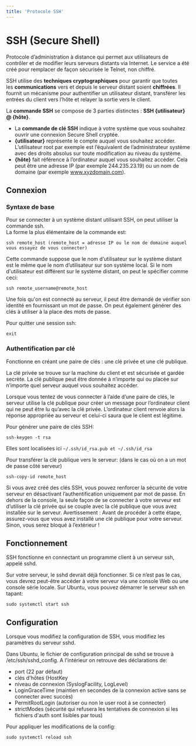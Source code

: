 ```yaml
---
title: 'Protocole SSH'
---
```


# SSH (Secure Shell)

Protocole d’administration à distance qui permet aux utilisateurs de contrôler et de modifier leurs serveurs distants via Internet. Le service a été créé pour remplacer de façon sécurisée le Telnet, non chiffré.

SSH utilise des **techniques cryptographiques** pour garantir que toutes les **communications** vers et depuis le serveur distant soient **chiffrées**. Il fournit un mécanisme pour authentifier un utilisateur distant, transférer les entrées du client vers l’hôte et relayer la sortie vers le client.

La **commande SSH** se compose de 3 parties distinctes : **SSH {utilisateur} @ {hôte}**.

- La **commande de clé SSH** indique à votre système que vous souhaitez ouvrir une connexion Secure Shell cryptée.
- **{utilisateur}** représente le compte auquel vous souhaitez accéder. L’utilisateur root par exemple est l’équivalent de l’administrateur système avec des droits absolus sur toute modification au niveau du système.
- **{hôte}** fait référence à l’ordinateur auquel vous souhaitez accéder. Cela peut être une adresse IP (par exemple 244.235.23.19) ou un nom de domaine (par exemple www.xyzdomain.com).

## Connexion
### Syntaxe de base
Pour se connecter à un système distant utilisant SSH, on peut utiliser la commande ssh.  
La forme la plus élémentaire de la commande est:
```
ssh remote_host (remote_host = adresse IP ou le nom de domaine auquel vous essayez de vous connecter)
```

Cette commande suppose que le nom d’utilisateur sur le système distant est le même que le nom d’utilisateur sur son système local.
Si le nom d'utilisateur est différent sur le système distant, on peut le spécifier comme ceci:
```
ssh remote_username@remote_host
```

Une fois qu'on est connecté au serveur, il peut être demandé de vérifier son identité en fournissant un mot de passe.
On peut également générer des clés à utiliser à la place des mots de passe.

Pour quitter une session ssh:
```
exit
```

### Authentification par clé
Fonctionne en créant une paire de clés : une clé privée et une clé publique.

La clé privée se trouve sur la machine du client et est sécurisée et gardée secrète.
La clé publique peut être donnée à n’importe qui ou placée sur n’importe quel serveur auquel vous souhaitez accéder.

Lorsque vous tentez de vous connecter à l’aide d’une paire de clés, le serveur utilise la clé publique pour créer un message pour l’ordinateur client qui ne peut être lu qu’avec la clé privée.
L’ordinateur client renvoie alors la réponse appropriée au serveur et celui-ci saura que le client est légitime.

Pour générer une paire de clés SSH:
```
ssh-keygen -t rsa
```
Elles sont localisées ici `~/.ssh/id_rsa.pub et ~/.ssh/id_rsa`

Pour transférer la clé publique vers le serveur: (dans le cas où on a un mot de passe côté serveur)
```
ssh-copy-id remote_host
```

Si vous avez créé des clés SSH, vous pouvez renforcer la sécurité de votre serveur en désactivant l’authentification uniquement par mot de passe. En dehors de la console, la seule façon de se connecter à votre serveur est d’utiliser la clé privée qui se couple avec la clé publique que vous avez installée sur le serveur.
Avertissement : Avant de procéder à cette étape, assurez-vous que vous avez installé une clé publique pour votre serveur. Sinon, vous serez bloqué à l’extérieur !

## Fonctionnement
SSH fonctionne en connectant un programme client à un serveur ssh, appelé sshd.

Sur votre serveur, le sshd devrait déjà fonctionner. Si ce n’est pas le cas, vous devrez peut-être accéder à votre serveur via une console Web ou une console série locale.
Sur Ubuntu, vous pouvez démarrer le serveur ssh en tapant:
```
sudo systemctl start ssh
```

## Configuration
Lorsque vous modifiez la configuration de SSH, vous modifiez les paramètres du serveur sshd.

Dans Ubuntu, le fichier de configuration principal de sshd se trouve à /etc/ssh/sshd_config.
A l'intérieur on retrouve des déclarations de:
  - port (22 par défaut)
  - clés d'hôtes (HostKey
  - niveau de connexion (SyslogFacility, LogLevel)
  - LoginGraceTime (maintien en secondes de la connexion active sans se connecter avec succès)
  - PermitRootLogin (autoriser ou non le user root à se connecter)
  - strictModes (sécurité qui refusera les tentatives de connexion si les fichiers d'auth sont lisibles par tous)


Pour appliquer les modifications de la config:
```
sudo systemctl reload ssh
```